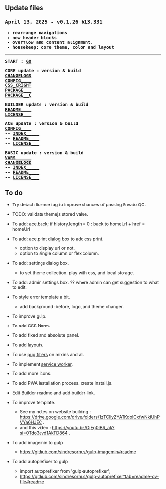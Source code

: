 ## Update files

<div style="font-family:Consolas,monospace;font-weight:bold;">

### April 13, 2025 - v0.1.26 b13.331
- rearrange navigations
- new header blocks
- overflow and content alignment.
- housekeep: core theme, color and layout

---

START : [GO](../pages/core/test.html.pug)

CORE update : version & build  
  [CHANGELOGS](../CHANGELOGS.md)  
  [CONFIG____](../core/_CONFIGS.pug)  
  [CSS_CRIGHT](../styles/gulp_css/core/_copyright.scss)  
  [PACKAGE___](../package.json)  
  [PACKAGE__C](../package-copy.json)  

BUILDER update : version & build  
  [README____](../README.md)  
  [LICENSE___](../LICENSE.txt)  

ACE update : version & build  
  [CONFIG____](../_CONFIGS.pug)  
  -- [INDEX_____](../pages/index.html.pug)  
  -- [README____](../../ace/README.md)  
  -- [LICENSE___](../../ace/LICENSE.txt)  

BASIC update : version & build  
  [VARS______](../pages/basic/_vars.pug)  
  [CHANGELOGS](../pages/basic/CHANGELOGS.md)  
  -- [INDEX_____](../pages/basic/index.html.pug)  
  -- [README____](../../ace/basic/README.md)  
  -- [LICENSE___](../../ace/basic/LICENSE.txt)  

</div>

## To do

  - Try detach license tag to improve chances of passing Envato QC.

  - TODO: validate themejs stored value.

  - To add: ace.back; if history.length = 0 : back to homeUrl + href = homeUrl

  - To add: ace.print dialog box to add css print.
    - option to display url or not.
    - option to single column or flex column.

  - To add: settings dialog box.
    - to set theme collection. play with css, and local storage.

  - To add: admin settings box. ?? where admin can get suggestion to what to edit.

  - To style error template a bit.
    - add background :before, logo, and theme changer.

  - To improve gulp.

  - To add CSS Norm.

  - To add fixed and absolute panel.

  - To add layouts.

  - To use [pug filters](pug-filters.md) on mixins and all.

  - To implement [service worker](service-worker.md).

  - To add more icons.

  - To add PWA installation process. create install.js.

  - ~~Edit Builder readme and add builder link.~~

  - To improve template.
    - See my notes on website building : https://drive.google.com/drive/folders/1zTCllyZYATKdoICxfwNkiUhPVYa6HJEC .
    - and this video : https://youtu.be/OjEg0IBR_ak?si=0Tdo3evd1AkTD864 .

  - To add imagemin to gulp
    - https://github.com/sindresorhus/gulp-imagemin#readme

  - To add autoprefixer to gulp
    - import autoprefixer from 'gulp-autoprefixer';
    - https://github.com/sindresorhus/gulp-autoprefixer?tab=readme-ov-file#readme
